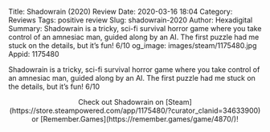 Title: Shadowrain (2020) Review
Date: 2020-03-16 18:04
Category: Reviews
Tags: positive review
Slug: shadowrain-2020
Author: Hexadigital
Summary: Shadowrain is a tricky, sci-fi survival horror game where you take control of an amnesiac man, guided along by an AI. The first puzzle had me stuck on the details, but it’s fun! 6/10
og_image: images/steam/1175480.jpg
Appid: 1175480

Shadowrain is a tricky, sci-fi survival horror game where you take control of an amnesiac man, guided along by an AI. The first puzzle had me stuck on the details, but it’s fun! 6/10

<center>Check out Shadowrain on [Steam](https://store.steampowered.com/app/1175480/?curator_clanid=34633900) or [Remember.Games](https://remember.games/game/4870/)!</center>
